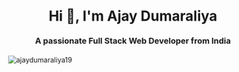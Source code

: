<h1 align="center">Hi 👋, I'm Ajay Dumaraliya</h1>
<h3 align="center">A passionate Full Stack Web Developer from India</h3>
<img style="display: block; margin: 20px auto;"
    align="center"
    src="https://github-readme-stats.vercel.app/api?username=ajaydumaraliya19&show_icons=true&locale=en"
    alt="ajaydumaraliya19"/>

